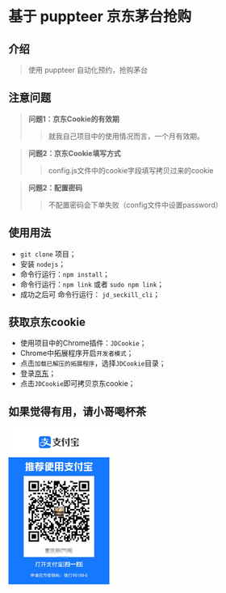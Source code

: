 # 基于 puppteer 京东茅台抢购

## 介绍

> 使用 puppteer 自动化预约，抢购茅台


## 注意问题

>
>  **问题1：京东Cookie的有效期**
>
> >就我自己项目中的使用情况而言，一个月有效期。

>
>  **问题2：京东Cookie填写方式**
>
> > config.js文件中的cookie字段填写拷贝过来的cookie

>
>  **问题2：配置密码**
>
> > 不配置密码会下单失败（config文件中设置password）




## 使用用法

* ` git clone ` 项目；
* 安装 `nodejs`；
* 命令行运行：` npm install `；
* 命令行运行：` npm link ` 或者 `sudo npm link`；
* 成功之后可 命令行运行： `jd_seckill_cli`；

## 获取京东cookie

* 使用项目中的Chrome插件：`JDCookie`；
* Chrome中拓展程序开启`开发者模式`；
* 点击`加载已解压的拓展程序`，选择`JDCookie`目录；
* 登录[京东](https://jd.com/)；
* 点击`JDCookie`即可拷贝京东cookie；

## 如果觉得有用，请小哥喝杯茶

<img src="./images/微信图片_20210113220740.jpg" width="200px" />
